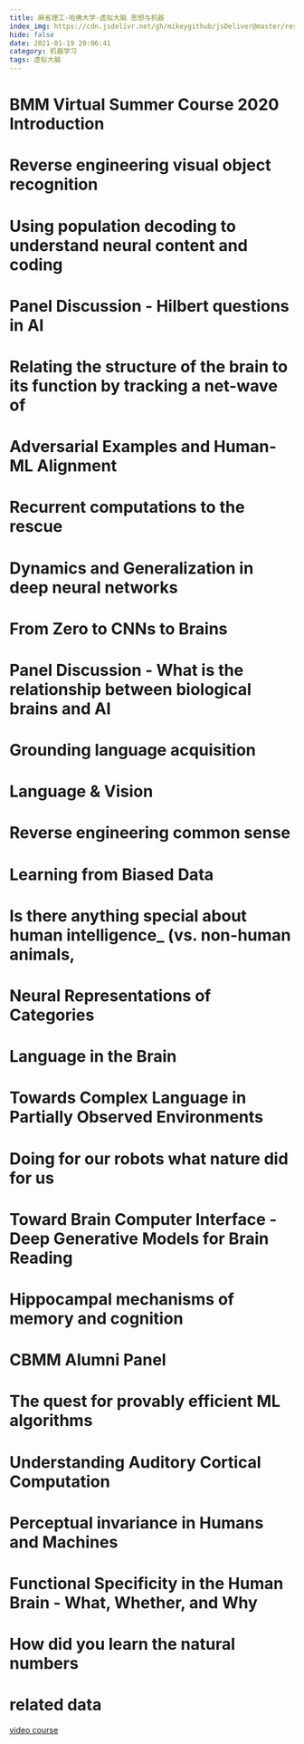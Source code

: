 ```yaml
---
title: 麻省理工·哈佛大学-虚拟大脑 思想与机器
index_img: https://cdn.jsdelivr.net/gh/mikeygithub/jsDeliver@master/resource/img/machine-virtual.png
hide: false
date: 2021-01-19 20:06:41
category: 机器学习
tags: 虚拟大脑
---
```


#  BMM Virtual Summer Course 2020 Introduction

#  Reverse engineering visual object recognition

#  Using population decoding to understand neural content and coding

#  Panel Discussion - Hilbert questions in AI

#  Relating the structure of the brain to its function by tracking a net-wave of

#  Adversarial Examples and Human-ML Alignment

#  Recurrent computations to the rescue

#  Dynamics and Generalization in deep neural networks

#  From Zero to CNNs to Brains

#  Panel Discussion - What is the relationship between biological brains and AI

#  Grounding language acquisition

#  Language & Vision

#  Reverse engineering common sense

#  Learning from Biased Data

#  Is there anything special about human intelligence_ (vs. non-human animals,

#  Neural Representations of Categories

#  Language in the Brain

#  Towards Complex Language in Partially Observed Environments

#  Doing for our robots what nature did for us

#  Toward Brain Computer Interface - Deep Generative Models for Brain Reading

#  Hippocampal mechanisms of memory and cognition

#  CBMM Alumni Panel

#  The quest for provably efficient ML algorithms

#  Understanding Auditory Cortical Computation

#  Perceptual invariance in Humans and Machines

#  Functional Specificity in the Human Brain - What, Whether, and Why

#  How did you learn the natural numbers

# related data

[video course](https://www.bilibili.com/video/BV1Dz4y1U7PF)